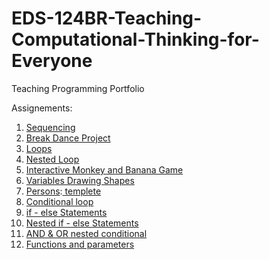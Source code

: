 # EDS-124BR-Teaching-Computational-Thinking-for-Everyone
Teaching Programming Portfolio


Assignements:
  1. [Sequencing](https://youtu.be/5QyQPcu8WrQ)
  2. [Break Dance Project](https://youtu.be/21jeXH6tsWM)
  3. [Loops](https://youtu.be/sKIORldjqzM)
  4. [Nested Loop](https://youtu.be/AqmLMDdnBqE)
  5. [Interactive Monkey and Banana Game](https://youtu.be/dtpFVWznxzw)
  6. [Variables Drawing Shapes](https://youtu.be/vkmocmXo2XM)
  7. [Persons](https://youtu.be/qfRZH3oDero):[ templete](https://github.com/rorahin/EDS-124BR-Teaching-Computational-Thinking-for-Everyone/blob/main/Documents/%20Parsons%20Problems%20for%20Teaching%20Template.pdf)
  8. [Conditional loop](https://youtu.be/RaxqBWlC0R4)
  9. [if - else Statements](https://youtu.be/VgD3j5ELu6w)
  10. [Nested if - else Statements](https://youtu.be/Vigz8Ia4XbI)
  11. [AND & OR nested conditional](https://youtu.be/Y5Wm9gBqdFI)
  12. [Functions and parameters](https://youtu.be/ByXNaWiaWDA)
